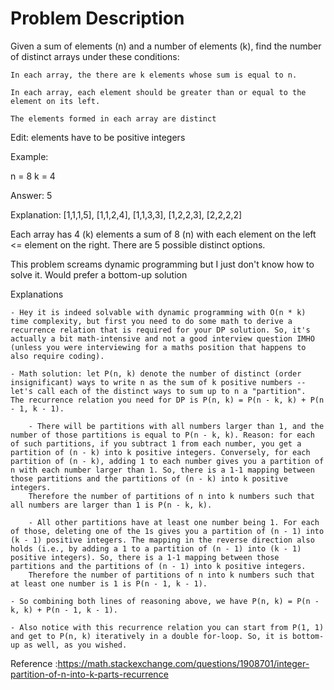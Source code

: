 # Problem Description 

Given a sum of elements (n) and a number of elements (k), find the number of distinct arrays under these conditions:

    In each array, the there are k elements whose sum is equal to n.

    In each array, each element should be greater than or equal to the element on its left.

    The elements formed in each array are distinct

Edit: elements have to be positive integers

Example:

n = 8 k = 4

Answer: 5

Explanation: [1,1,1,5], [1,1,2,4], [1,1,3,3], [1,2,2,3], [2,2,2,2]

Each array has 4 (k) elements a sum of 8 (n) with each element on the left <= element on the right. There are 5 possible distinct options.

This problem screams dynamic programming but I just don't know how to solve it. Would prefer a bottom-up solution

Explanations

```
- Hey it is indeed solvable with dynamic programming with O(n * k) time complexity, but first you need to do some math to derive a recurrence relation that is required for your DP solution. So, it's actually a bit math-intensive and not a good interview question IMHO (unless you were interviewing for a maths position that happens to also require coding).

- Math solution: let P(n, k) denote the number of distinct (order insignificant) ways to write n as the sum of k positive numbers -- let's call each of the distinct ways to sum up to n a "partition".
The recurrence relation you need for DP is P(n, k) = P(n - k, k) + P(n - 1, k - 1).

    - There will be partitions with all numbers larger than 1, and the number of those partitions is equal to P(n - k, k). Reason: for each of such partitions, if you subtract 1 from each number, you get a partition of (n - k) into k positive integers. Conversely, for each partition of (n - k), adding 1 to each number gives you a partition of n with each number larger than 1. So, there is a 1-1 mapping between those partitions and the partitions of (n - k) into k positive integers.
    Therefore the number of partitions of n into k numbers such that all numbers are larger than 1 is P(n - k, k).

    - All other partitions have at least one number being 1. For each of those, deleting one of the 1s gives you a partition of (n - 1) into (k - 1) positive integers. The mapping in the reverse direction also holds (i.e., by adding a 1 to a partition of (n - 1) into (k - 1) positive integers). So, there is a 1-1 mapping between those partitions and the partitions of (n - 1) into k positive integers.
    Therefore the number of partitions of n into k numbers such that at least one number is 1 is P(n - 1, k - 1).

- So combining both lines of reasoning above, we have P(n, k) = P(n - k, k) + P(n - 1, k - 1).

- Also notice with this recurrence relation you can start from P(1, 1) and get to P(n, k) iteratively in a double for-loop. So, it is bottom-up as well, as you wished.
```

Reference :https://math.stackexchange.com/questions/1908701/integer-partition-of-n-into-k-parts-recurrence
